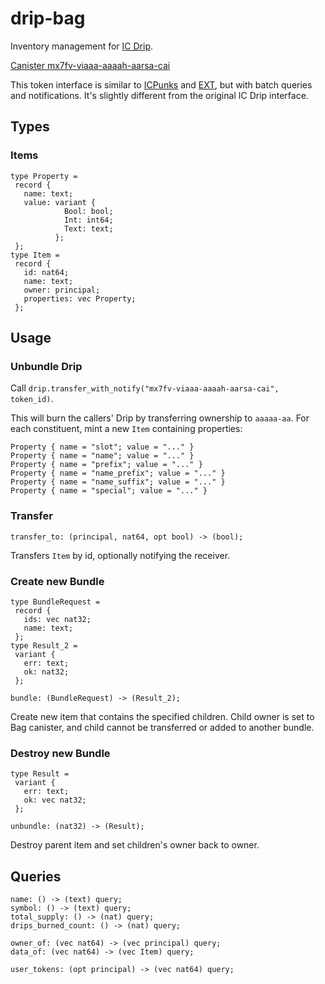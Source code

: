 # drip-bag

Inventory management for [IC Drip](http://icdrip.io/).

[Canister mx7fv-viaaa-aaaah-aarsa-cai](https://ic.rocks/principal/mx7fv-viaaa-aaaah-aarsa-cai)

This token interface is similar to [ICPunks](https://github.com/stopak/ICPunks/blob/dev/service/icpunks_rust.did) and [EXT](https://github.com/Toniq-Labs/extendable-token), but with batch queries and notifications. It's slightly different from the original IC Drip interface.

## Types

### Items

```
type Property =
 record {
   name: text;
   value: variant {
            Bool: bool;
            Int: int64;
            Text: text;
          };
 };
type Item =
 record {
   id: nat64;
   name: text;
   owner: principal;
   properties: vec Property;
 };
```

## Usage

### Unbundle Drip

Call `drip.transfer_with_notify("mx7fv-viaaa-aaaah-aarsa-cai", token_id)`.

This will burn the callers' Drip by transferring ownership to `aaaaa-aa`. For each constituent, mint a new `Item` containing properties:

```
Property { name = "slot"; value = "..." }
Property { name = "name"; value = "..." }
Property { name = "prefix"; value = "..." }
Property { name = "name_prefix"; value = "..." }
Property { name = "name_suffix"; value = "..." }
Property { name = "special"; value = "..." }
```

### Transfer

```
transfer_to: (principal, nat64, opt bool) -> (bool);
```

Transfers `Item` by id, optionally notifying the receiver.

### Create new Bundle

```
type BundleRequest =
 record {
   ids: vec nat32;
   name: text;
 };
type Result_2 =
 variant {
   err: text;
   ok: nat32;
 };

bundle: (BundleRequest) -> (Result_2);
```

Create new item that contains the specified children. Child owner is set to Bag canister, and child cannot be transferred or added to another bundle.

### Destroy new Bundle

```
type Result =
 variant {
   err: text;
   ok: vec nat32;
 };

unbundle: (nat32) -> (Result);
```

Destroy parent item and set children's owner back to owner.

## Queries

```
name: () -> (text) query;
symbol: () -> (text) query;
total_supply: () -> (nat) query;
drips_burned_count: () -> (nat) query;

owner_of: (vec nat64) -> (vec principal) query;
data_of: (vec nat64) -> (vec Item) query;

user_tokens: (opt principal) -> (vec nat64) query;
```
